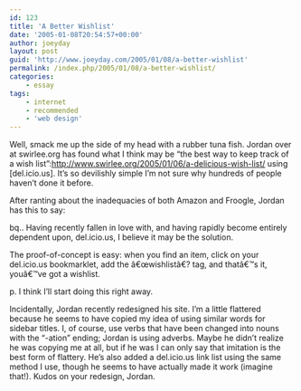 ```yaml
---
id: 123
title: 'A Better Wishlist'
date: '2005-01-08T20:54:57+00:00'
author: joeyday
layout: post
guid: 'http://www.joeyday.com/2005/01/08/a-better-wishlist'
permalink: /index.php/2005/01/08/a-better-wishlist/
categories:
    - essay
tags:
    - internet
    - recommended
    - 'web design'
---
```


Well, smack me up the side of my head with a rubber tuna fish. Jordan over at swirlee.org has found what I think may be “the best way to keep track of a wish list”:http://www.swirlee.org/2005/01/06/a-delicious-wish-list/ using \[del.icio.us\]. It’s so devilishly simple I’m not sure why hundreds of people haven’t done it before.

After ranting about the inadequacies of both Amazon and Froogle, Jordan has this to say:

bq.. Having recently fallen in love with, and having rapidly become entirely dependent upon, del.icio.us, I believe it may be the solution.

The proof-of-concept is easy: when you find an item, click on your del.icio.us bookmarklet, add the â€œwishlistâ€? tag, and thatâ€™s it, youâ€™ve got a wishlist.

p. I think I’ll start doing this right away.

Incidentally, Jordan recently redesigned his site. I’m a little flattered because he seems to have copied my idea of using similar words for sidebar titles. I, of course, use verbs that have been changed into nouns with the “-ation” ending; Jordan is using adverbs. Maybe he didn’t realize he was copying me at all, but if he was I can only say that imitation is the best form of flattery. He’s also added a del.icio.us link list using the same method I use, though he seems to have actually made it work (imagine that!). Kudos on your redesign, Jordan.